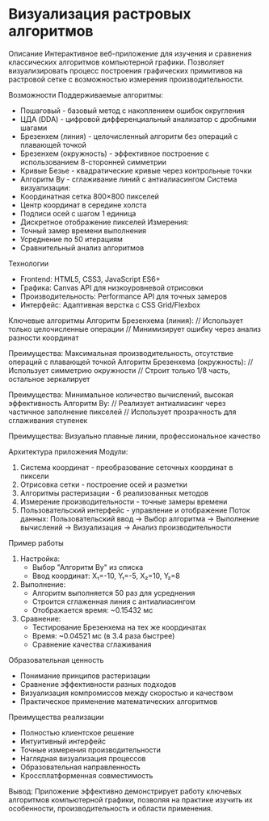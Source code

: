 # Визуализация растровых алгоритмов

Описание
Интерактивное веб-приложение для изучения и сравнения классических алгоритмов компьютерной графики. Позволяет визуализировать процесс построения графических примитивов на растровой сетке с возможностью измерения производительности.

Возможности
Поддерживаемые алгоритмы:
* Пошаговый - базовый метод с накоплением ошибок округления
* ЦДА (DDA) - цифровой дифференциальный анализатор с дробными шагами
* Брезенхем (линия) - целочисленный алгоритм без операций с плавающей точкой
* Брезенхем (окружность) - эффективное построение с использованием 8-сторонней симметрии
* Кривые Безье - квадратические кривые через контрольные точки
* Алгоритм Ву - сглаживание линий с антиалиасингом
Система визуализации:
* Координатная сетка 800×800 пикселей
* Центр координат в середине холста
* Подписи осей с шагом 1 единица
* Дискретное отображение пикселей
Измерения:
* Точный замер времени выполнения
* Усреднение по 50 итерациям
* Сравнительный анализ алгоритмов

Технологии
* Frontend: HTML5, CSS3, JavaScript ES6+
* Графика: Canvas API для низкоуровневой отрисовки
* Производительность: Performance API для точных замеров
* Интерфейс: Адаптивная верстка с CSS Grid/Flexbox

Ключевые алгоритмы
Алгоритм Брезенхема (линия):
// Использует только целочисленные операции
// Минимизирует ошибку через анализ разности координат


Преимущества: Максимальная производительность, отсутствие операций с плавающей точкой
Алгоритм Брезенхема (окружность):
// Использует симметрию окружности
// Строит только 1/8 часть, остальное зеркалирует


Преимущества: Минимальное количество вычислений, высокая эффективность
Алгоритм Ву:
// Реализует антиалиасинг через частичное заполнение пикселей
// Использует прозрачность для сглаживания ступенек


Преимущества: Визуально плавные линии, профессиональное качество

Архитектура приложения
Модули:
1. Система координат - преобразование сеточных координат в пиксели
2. Отрисовка сетки - построение осей и разметки
3. Алгоритмы растеризации - 6 реализованных методов
4. Измерение производительности - точные замеры времени
5. Пользовательский интерфейс - управление и отображение
Поток данных:
Пользовательский ввод → Выбор алгоритма → Выполнение вычислений → Визуализация → Анализ производительности

Пример работы
1. Настройка:
    * Выбор "Алгоритм Ву" из списка
    * Ввод координат: X₁=-10, Y₁=-5, X₂=10, Y₂=8
2. Выполнение:
    * Алгоритм выполняется 50 раз для усреднения
    * Строится сглаженная линия с антиалиасингом
    * Отображается время: ~0.15432 мс
3. Сравнение:
    * Тестирование Брезенхема на тех же координатах
    * Время: ~0.04521 мс (в 3.4 раза быстрее)
    * Сравнение качества сглаживания

Образовательная ценность
* Понимание принципов растеризации
* Сравнение эффективности разных подходов
* Визуализация компромиссов между скоростью и качеством
* Практическое применение математических алгоритмов

Преимущества реализации
* Полностью клиентское решение
* Интуитивный интерфейс
* Точные измерения производительности
* Наглядная визуализация процессов
* Образовательная направленность
* Кроссплатформенная совместимость
  
Вывод: Приложение эффективно демонстрирует работу ключевых алгоритмов компьютерной графики, позволяя на практике изучить их особенности, производительность и области применения.
